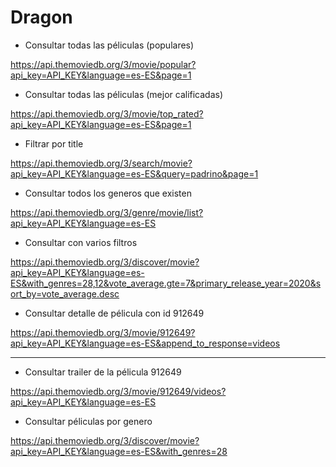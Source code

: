 # Dragon

- Consultar todas las péliculas (populares)

https://api.themoviedb.org/3/movie/popular?api_key=API_KEY&language=es-ES&page=1

- Consultar todas las péliculas (mejor calificadas)

https://api.themoviedb.org/3/movie/top_rated?api_key=API_KEY&language=es-ES&page=1

- Filtrar por title

https://api.themoviedb.org/3/search/movie?api_key=API_KEY&language=es-ES&query=padrino&page=1

- Consultar todos los generos que existen

https://api.themoviedb.org/3/genre/movie/list?api_key=API_KEY&language=es-ES

- Consultar con varios filtros

https://api.themoviedb.org/3/discover/movie?api_key=API_KEY&language=es-ES&with_genres=28,12&vote_average.gte=7&primary_release_year=2020&sort_by=vote_average.desc

- Consultar detalle de pélicula con id 912649

https://api.themoviedb.org/3/movie/912649?api_key=API_KEY&language=es-ES&append_to_response=videos

---

- Consultar trailer de la pélicula 912649

https://api.themoviedb.org/3/movie/912649/videos?api_key=API_KEY&language=es-ES

- Consultar péliculas por genero

https://api.themoviedb.org/3/discover/movie?api_key=API_KEY&language=es-ES&with_genres=28
